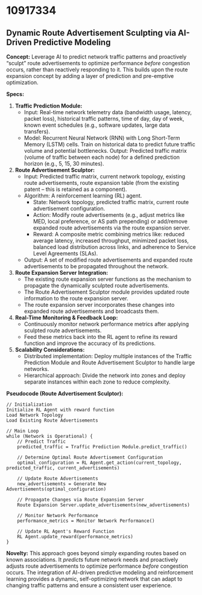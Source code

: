 # 10917334

## Dynamic Route Advertisement Sculpting via AI-Driven Predictive Modeling

**Concept:** Leverage AI to predict network traffic patterns and proactively “sculpt” route advertisements to optimize performance *before* congestion occurs, rather than reactively responding to it. This builds upon the route expansion concept by adding a layer of prediction and pre-emptive optimization.

**Specs:**

1.  **Traffic Prediction Module:**
    *   Input: Real-time network telemetry data (bandwidth usage, latency, packet loss), historical traffic patterns, time of day, day of week, known event schedules (e.g., software updates, large data transfers).
    *   Model: Recurrent Neural Network (RNN) with Long Short-Term Memory (LSTM) cells.  Train on historical data to predict future traffic volume and potential bottlenecks.  Output: Predicted traffic matrix (volume of traffic between each node) for a defined prediction horizon (e.g., 5, 15, 30 minutes).
2.  **Route Advertisement Sculptor:**
    *   Input: Predicted traffic matrix, current network topology, existing route advertisements, route expansion table (from the existing patent – this is retained as a component).
    *   Algorithm: A reinforcement learning (RL) agent.
        *   State: Network topology, predicted traffic matrix, current route advertisement configuration.
        *   Action: Modify route advertisements (e.g., adjust metrics like MED, local preference, or AS path prepending) or add/remove expanded route advertisements via the route expansion server.
        *   Reward: A composite metric combining metrics like: reduced average latency, increased throughput, minimized packet loss, balanced load distribution across links, and adherence to Service Level Agreements (SLAs).
    *   Output: A set of modified route advertisements and expanded route advertisements to be propagated throughout the network.
3.  **Route Expansion Server Integration:**
    *   The existing route expansion server functions as the mechanism to propagate the dynamically sculpted route advertisements.
    *   The Route Advertisement Sculptor module provides updated route information to the route expansion server.
    *   The route expansion server incorporates these changes into expanded route advertisements and broadcasts them.
4.  **Real-Time Monitoring & Feedback Loop:**
    *   Continuously monitor network performance metrics after applying sculpted route advertisements.
    *   Feed these metrics back into the RL agent to refine its reward function and improve the accuracy of its predictions.
5.  **Scalability Considerations:**
    *   Distributed implementation: Deploy multiple instances of the Traffic Prediction Module and Route Advertisement Sculptor to handle large networks.
    *   Hierarchical approach: Divide the network into zones and deploy separate instances within each zone to reduce complexity.

**Pseudocode (Route Advertisement Sculptor):**

```
// Initialization
Initialize RL Agent with reward function
Load Network Topology
Load Existing Route Advertisements

// Main Loop
while (Network is Operational) {
    // Predict Traffic
    predicted_traffic = Traffic Prediction Module.predict_traffic()

    // Determine Optimal Route Advertisement Configuration
    optimal_configuration = RL Agent.get_action(current_topology, predicted_traffic, current_advertisements)

    // Update Route Advertisements
    new_advertisements = Generate New Advertisements(optimal_configuration)

    // Propagate Changes via Route Expansion Server
    Route Expansion Server.update_advertisements(new_advertisements)

    // Monitor Network Performance
    performance_metrics = Monitor Network Performance()

    // Update RL Agent's Reward Function
    RL Agent.update_reward(performance_metrics)
}
```

**Novelty:** This approach goes beyond simply expanding routes based on known associations. It *predicts* future network needs and proactively adjusts route advertisements to optimize performance *before* congestion occurs. The integration of AI-driven predictive modeling and reinforcement learning provides a dynamic, self-optimizing network that can adapt to changing traffic patterns and ensure a consistent user experience.